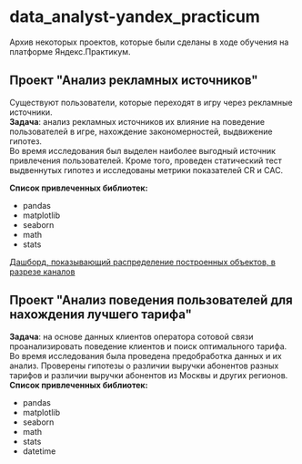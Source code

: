 # data_analyst-yandex_practicum
Архив некоторых проектов, которые были сделаны в ходе обучения на платформе Яндекс.Практикум.
  
## Проект "Анализ рекламных источников"   
Существуют пользователи, которые переходят в игру через рекламные источники.  
**Задача**: анализ рекламных источников их влияние на поведение пользователей в игре, нахождение закономерностей, выдвижение гипотез.  
Во время исследования был выделен наиболее выгодный источник привлечения пользователей. Кроме того, проведен статический тест выдвеннутых гипотез и исследованы метрики показателей CR и CAC.  

**Список привлеченных библиотек:**
- pandas
- matplotlib
- seaborn
- math
- stats


[Дашборд, показывающий распределение построенных объектов, в разрезе каналов](https://public.tableau.com/views/Dash_project_final/Dashboard_final_project?:language=en-US&publish=yes&:display_count=n&:origin=viz_share_link)   


## Проект "Анализ поведения пользователей для нахождения лучшего тарифа"  
**Задача**: на основе данных клиентов оператора сотовой связи проанализировать поведение клиентов и поиск оптимального тарифа.  
Во время исследования была проведена предобработка данных и их анализ. Проверены гипотезы о различии выручки абонентов разных тарифов и
различии выручки абонентов из Москвы и других регионов. 
**Список привлеченных библиотек:**
- pandas
- matplotlib
- seaborn
- math
- stats
- datetime
